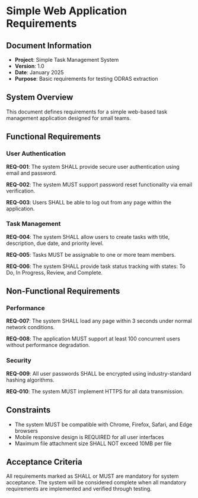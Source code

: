 # Simple Web Application Requirements

## Document Information
- **Project**: Simple Task Management System
- **Version**: 1.0
- **Date**: January 2025
- **Purpose**: Basic requirements for testing ODRAS extraction

## System Overview
This document defines requirements for a simple web-based task management application designed for small teams.

## Functional Requirements

### User Authentication
**REQ-001**: The system SHALL provide secure user authentication using email and password.

**REQ-002**: The system MUST support password reset functionality via email verification.

**REQ-003**: Users SHALL be able to log out from any page within the application.

### Task Management
**REQ-004**: The system SHALL allow users to create tasks with title, description, due date, and priority level.

**REQ-005**: Tasks MUST be assignable to one or more team members.

**REQ-006**: The system SHALL provide task status tracking with states: To Do, In Progress, Review, and Complete.

## Non-Functional Requirements

### Performance
**REQ-007**: The system SHALL load any page within 3 seconds under normal network conditions.

**REQ-008**: The application MUST support at least 100 concurrent users without performance degradation.

### Security
**REQ-009**: All user passwords SHALL be encrypted using industry-standard hashing algorithms.

**REQ-010**: The system MUST implement HTTPS for all data transmission.

## Constraints

- The system MUST be compatible with Chrome, Firefox, Safari, and Edge browsers
- Mobile responsive design is REQUIRED for all user interfaces
- Maximum file attachment size SHALL NOT exceed 10MB per file

## Acceptance Criteria

All requirements marked as SHALL or MUST are mandatory for system acceptance. The system will be considered complete when all mandatory requirements are implemented and verified through testing.
